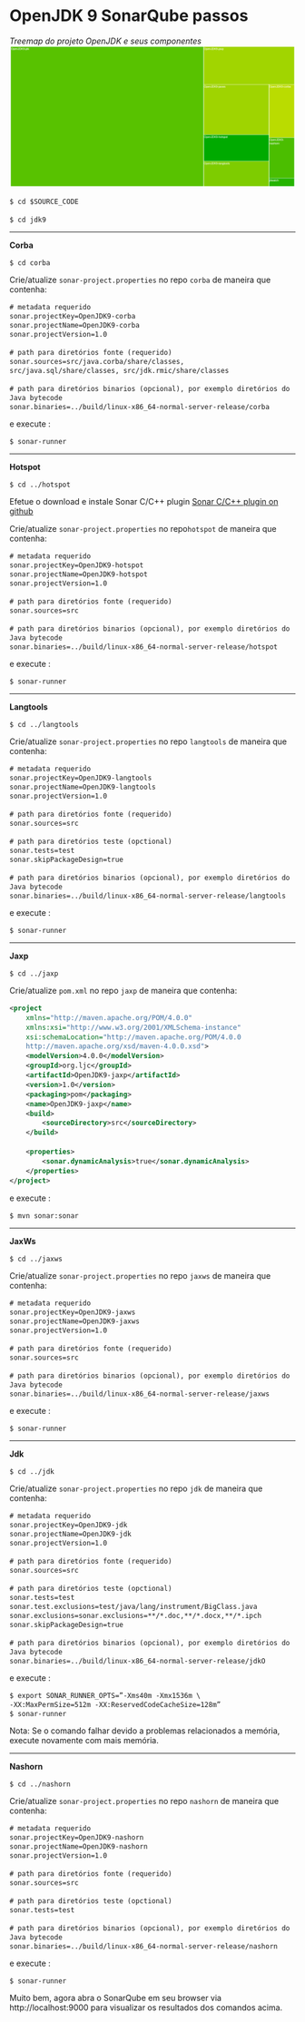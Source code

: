 # OpenJDK 9 SonarQube passos

*Treemap do projeto OpenJDK e seus componentes*
![](SonarQube-OpenJDK.jpg)

```
$ cd $SOURCE_CODE

$ cd jdk9
```
---

**Corba**
```
$ cd corba
```
Crie/atualize ```sonar-project.properties``` no repo ```corba``` de maneira que contenha:
```
# metadata requerido
sonar.projectKey=OpenJDK9-corba
sonar.projectName=OpenJDK9-corba
sonar.projectVersion=1.0

# path para diretórios fonte (requerido)
sonar.sources=src/java.corba/share/classes, src/java.sql/share/classes, src/jdk.rmic/share/classes

# path para diretórios binarios (opcional), por exemplo diretórios do Java bytecode
sonar.binaries=../build/linux-x86_64-normal-server-release/corba

```

e execute :

```
$ sonar-runner
```
---

**Hotspot**
```
$ cd ../hotspot
```

Efetue o download e instale Sonar C/C++ plugin
[Sonar C/C++ plugin on github](https://github.com/wenns/sonar-cxx)


Crie/atualize ```sonar-project.properties``` no repo```hotspot``` de maneira que contenha:

```
# metadata requerido
sonar.projectKey=OpenJDK9-hotspot
sonar.projectName=OpenJDK9-hotspot
sonar.projectVersion=1.0

# path para diretórios fonte (requerido)
sonar.sources=src

# path para diretórios binarios (opcional), por exemplo diretórios do Java bytecode
sonar.binaries=../build/linux-x86_64-normal-server-release/hotspot
```
e execute :

```
$ sonar-runner
```
---

**Langtools**
```
$ cd ../langtools
```

Crie/atualize ```sonar-project.properties``` no repo ```langtools``` de maneira que contenha:

```
# metadata requerido
sonar.projectKey=OpenJDK9-langtools
sonar.projectName=OpenJDK9-langtools
sonar.projectVersion=1.0

# path para diretórios fonte (requerido)
sonar.sources=src

# path para diretórios teste (opctional)
sonar.tests=test
sonar.skipPackageDesign=true

# path para diretórios binarios (opcional), por exemplo diretórios do Java bytecode
sonar.binaries=../build/linux-x86_64-normal-server-release/langtools
```
e execute :

```
$ sonar-runner
```
---

**Jaxp**
```
$ cd ../jaxp
```

Crie/atualize ```pom.xml``` no repo ```jaxp```  de maneira que contenha:
```xml
<project
    xmlns="http://maven.apache.org/POM/4.0.0"
    xmlns:xsi="http://www.w3.org/2001/XMLSchema-instance"
    xsi:schemaLocation="http://maven.apache.org/POM/4.0.0 
    http://maven.apache.org/xsd/maven-4.0.0.xsd">
    <modelVersion>4.0.0</modelVersion>
    <groupId>org.ljc</groupId>
    <artifactId>OpenJDK9-jaxp</artifactId>
    <version>1.0</version>
    <packaging>pom</packaging>
    <name>OpenJDK9-jaxp</name>
    <build>
        <sourceDirectory>src</sourceDirectory>
    </build>

    <properties>
        <sonar.dynamicAnalysis>true</sonar.dynamicAnalysis>
    </properties>
</project>
```
e execute :

```
$ mvn sonar:sonar
```
---
**JaxWs**
```
$ cd ../jaxws
```
Crie/atualize ```sonar-project.properties``` no repo ```jaxws``` de maneira que contenha:

```
# metadata requerido
sonar.projectKey=OpenJDK9-jaxws
sonar.projectName=OpenJDK9-jaxws
sonar.projectVersion=1.0

# path para diretórios fonte (requerido)
sonar.sources=src

# path para diretórios binarios (opcional), por exemplo diretórios do Java bytecode
sonar.binaries=../build/linux-x86_64-normal-server-release/jaxws
```

e execute :

```
$ sonar-runner
```
---
**Jdk**
```
$ cd ../jdk
```

Crie/atualize ```sonar-project.properties``` no repo ```jdk``` de maneira que contenha:

```
# metadata requerido
sonar.projectKey=OpenJDK9-jdk
sonar.projectName=OpenJDK9-jdk
sonar.projectVersion=1.0

# path para diretórios fonte (requerido)
sonar.sources=src

# path para diretórios teste (opctional)
sonar.tests=test
sonar.test.exclusions=test/java/lang/instrument/BigClass.java
sonar.exclusions=sonar.exclusions=**/*.doc,**/*.docx,**/*.ipch
sonar.skipPackageDesign=true

# path para diretórios binarios (opcional), por exemplo diretórios do Java bytecode
sonar.binaries=../build/linux-x86_64-normal-server-release/jdkO
```

e execute :

```
$ export SONAR_RUNNER_OPTS=”-Xms40m -Xmx1536m \
-XX:MaxPermSize=512m -XX:ReservedCodeCacheSize=128m”
$ sonar-runner
```

Nota: Se o comando falhar devido a problemas relacionados a memória, execute novamente com mais memória.

---

**Nashorn**

```
$ cd ../nashorn
```

Crie/atualize ```sonar-project.properties``` no repo ```nashorn``` de maneira que contenha:

```
# metadata requerido
sonar.projectKey=OpenJDK9-nashorn
sonar.projectName=OpenJDK9-nashorn
sonar.projectVersion=1.0

# path para diretórios fonte (requerido)
sonar.sources=src

# path para diretórios teste (opctional)
sonar.tests=test

# path para diretórios binarios (opcional), por exemplo diretórios do Java bytecode
sonar.binaries=../build/linux-x86_64-normal-server-release/nashorn
```

e execute :

```
$ sonar-runner
```

Muito bem, agora abra o SonarQube em seu browser via http://localhost:9000 para visualizar os resultados dos comandos acima.
